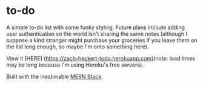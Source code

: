 # to-do

A simple to-do list with some funky styling. Future plans include adding user authentication so the world isn't sharing the same notes (although I suppose a kind stranger might purchase your groceries if you leave them on the list long enough, so maybe I'm onto something here). 

View it [HERE] (https://zach-heckert-todo.herokuapp.com)(note: load times may be long because I'm using Heroku's free servers).

Built with the inestimable [MERN Stack](https://www.mongodb.com/mern-stack).
